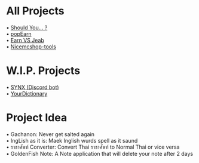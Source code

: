 # All Projects
• [Should You... ?](https://www.github.com/Tin-Tinnaphat/shouldYou)<br/>
• [popEarn](https://www.github.com/Tin-Tinnaphat/popEarn)<br/>
• [Earn VS Jeab](https://www.github.com/Tin-Tinnaphat/earn-vs-jeab)<br/>
• [Nicemcshop-tools](https://www.github.com/Tin-Tinnaphat/nicemcshop-tools)<br/>

# W.I.P. Projects
• [SYNX (Discord bot)](https://www.github.com/Tin-Tinnaphat/SYNX)<br/>
• [YourDictionary]()

# Project Idea
• Gachanon: Never get salted again<br/>
• IngLish as it is: Maek Inglish wurds spell as it saund<br/>
• ราชาศัพท์ Converter: Convert Thai ราชาศัพท์ to Normal Thai or vice versa<br/>
• GoldenFish Note: A Note application that will delete your note after 2 days
